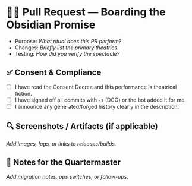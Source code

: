 # 🏴‍☠️ Pull Request — Boarding the Obsidian Promise

- Purpose: _What ritual does this PR perform?_
- Changes: _Briefly list the primary theatrics._
- Testing: _How did you verify the spectacle?_

## ✅ Consent & Compliance

- [ ] I have read the Consent Decree and this performance is theatrical fiction.
- [ ] I have signed off all commits with `-s` (DCO) or the bot added it for me.
- [ ] I announce any generated/forged history clearly in the description.

## 🔍 Screenshots / Artifacts (if applicable)

_Add images, logs, or links to releases/builds._

## 📜 Notes for the Quartermaster

_Add migration notes, ops switches, or follow-ups._
